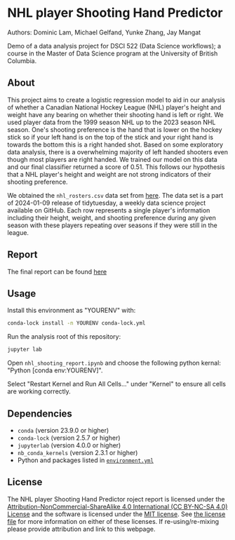 # NHL player Shooting Hand Predictor
Authors: Dominic Lam, Michael Gelfand, Yunke Zhang, Jay Mangat

Demo of a data analysis project for DSCI 522 (Data Science workflows); a
course in the Master of Data Science program at the University of
British Columbia.

## About

This project aims to create a logistic regression model to aid in our 
analysis of whether a Canadian National Hockey League (NHL) player's height
and weight have any bearing on whether their shooting hand is left or
right. We used player data from the 1999 season NHL up to the 2023 season NHL 
season. One's shooting preference is the hand that is lower on the hockey 
stick so if your left hand is on the top of the stick and your right hand
is towards the bottom this is a right handed shot. Based on some exploratory 
data analysis, there is a overwhelming majority of left handed shooters even
though most players are right handed. We trained our model on this data and our
final classifier returned a score of 0.51. This follows our hypothesis that 
a NHL player's height and weight are not strong indicators of their shooting
preference.

We obtained the `nhl_rosters.csv` data set from [here](https://github.com/rfordatascience/tidytuesday/tree/master/data/2024/2024-01-09).
The data set is a part of 2024-01-09 release of tidytuesday, a weekly data 
science project available on GitHub. Each row represents a single player's
information including their height, weight, and shooting preference during
any given season with these players repeating over seasons if they were still
in the league.

## Report

The final report can be found
[here](https://github.com/UBC-MDS/522_group_27/blob/main/shooting_hand_predictor.pdf)

## Usage

Install this environment as "YOURENV" with:
```bash
conda-lock install -n YOURENV conda-lock.yml
```

Run the analysis root of this repository:
``` bash
jupyter lab 
```

Open `nhl_shooting_report.ipynb` and choose
the following python kernal:
"Python [conda env:YOURENV]".

Select "Restart Kernel and Run All Cells..." under 
"Kernel" to ensure all cells are working correctly.

## Dependencies

- `conda` (version 23.9.0 or higher)
- `conda-lock` (version 2.5.7 or higher)
- `jupyterlab` (version 4.0.0 or higher)
- `nb_conda_kernels` (version 2.3.1 or higher)
- Python and packages listed in [`environment.yml`](environment.yml)

## License

The NHL player Shooting Hand Predictor roject report is licensed under the
[Attribution-NonCommercial-ShareAlike 4.0 International (CC BY-NC-SA 4.0) License](https://creativecommons.org/licenses/by-nc-sa/4.0/) and the software
is licensed under the [MIT license](https://opensource.org/license/MIT).
See [the license file](LICENSE.md) for more information on either of these
licenses. If re-using/re-mixing please provide attribution and link 
to this webpage.